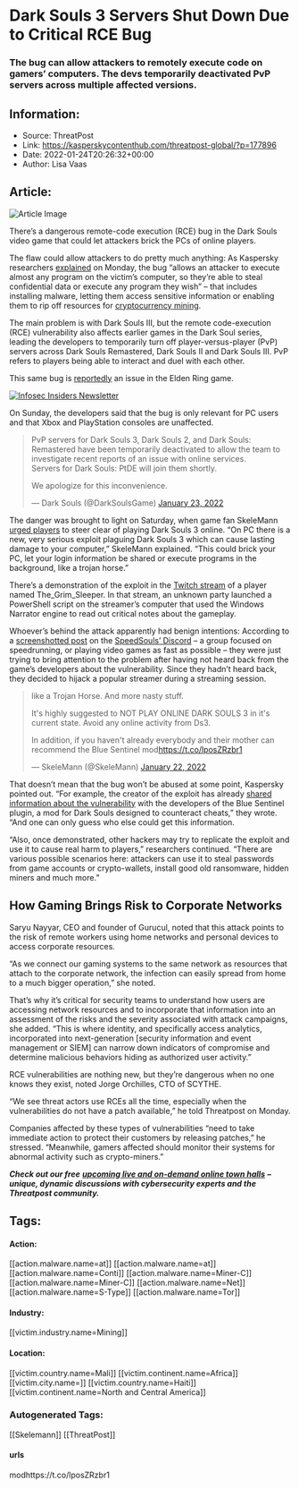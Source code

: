 # Dark Souls 3 Servers Shut Down Due to Critical RCE Bug
### The bug can allow attackers to remotely execute code on gamers’ computers. The devs temporarily deactivated PvP servers across multiple affected versions.

## Information:
+ Source: ThreatPost
+ Link: https://kasperskycontenthub.com/threatpost-global/?p=177896
+ Date: 2022-01-24T20:26:32+00:00
+ Author: Lisa Vaas


## Article:
![Article Image](https://media.threatpost.com/wp-content/uploads/sites/103/2022/01/24124837/AdobeStock_314561521-1-1-scaled-e1643046545478.jpeg)

There’s a dangerous remote-code execution (RCE) bug in the Dark Souls video game that could let attackers brick the PCs of online players.


The flaw could allow attackers to do pretty much anything: As Kaspersky researchers [explained](https://www.kaspersky.com/blog/dark-souls-dangerous-vulnerability/43436/) on Monday, the bug “allows an attacker to execute almost any program on the victim’s computer, so they’re able to steal confidential data or execute any program they wish” – that includes installing malware, letting them access sensitive information or enabling them to rip off resources for [cryptocurrency mining](https://threatpost.com/bogus-cryptomining-apps-google-play/168785/).


The main problem is with Dark Souls III, but the remote code-execution (RCE) vulnerability also affects earlier games in the Dark Soul series, leading the developers to temporarily turn off player-versus-player (PvP) servers across Dark Souls Remastered, Dark Souls II and Dark Souls III. PvP refers to players being able to interact and duel with each other.


This same bug is [reportedly](https://www.reddit.com/r/Eldenring/comments/s9wai2/it_is_now_possible_for_dark_souls_3_invaders_to/) an issue in the Elden Ring game.


[![Infosec Insiders Newsletter](https://media.threatpost.com/wp-content/uploads/sites/103/2021/07/10165815/infosec_insiders_in_article_promo.png)](https://threatpost.com/infosec-insider-subscription-page/?utm_source=ART&utm_medium=ART&utm_campaign=InfosecInsiders_Newsletter_Promo/)  

On Sunday, the developers said that the bug is only relevant for PC users and that Xbox and PlayStation consoles are unaffected.



> 
> PvP servers for Dark Souls 3, Dark Souls 2, and Dark Souls: Remastered have been temporarily deactivated to allow the team to investigate recent reports of an issue with online services.   
> Servers for Dark Souls: PtDE will join them shortly.
> 
> 
> We apologize for this inconvenience.
> 
> 
> — Dark Souls (@DarkSoulsGame) [January 23, 2022](https://twitter.com/DarkSoulsGame/status/1485210967009071108?ref_src=twsrc%5Etfw)
> 
> 



The danger was brought to light on Saturday, when game fan SkeleMann [urged players](https://twitter.com/SkeleMann/status/1484802130850549760?ref_src=twsrc%5Etfw%7Ctwcamp%5Etweetembed%7Ctwterm%5E1484802130850549760%7Ctwgr%5E%7Ctwcon%5Es1_&ref_url=https%3A%2F%2Fwww.dexerto.com%2Fgaming%2Fdark-souls-3-players-risk-having-their-pc-bricked-if-they-play-online-1746144%2F) to steer clear of playing Dark Souls 3 online. “On PC there is a new, very serious exploit plaguing Dark Souls 3 which can cause lasting damage to your computer,” SkeleMann explained. “This could brick your PC, let your login information be shared or execute programs in the background, like a trojan horse.”


There’s a demonstration of the exploit in the [Twitch stream](https://www.twitch.tv/videos/1271478221?t=80m20s) of a player named The\_Grim\_Sleeper. In that stream, an unknown party launched a PowerShell script on the streamer’s computer that used the Windows Narrator engine to read out critical notes about the gameplay.


Whoever’s behind the attack apparently had benign intentions: According to a [screenshotted post](https://cdn.discordapp.com/attachments/524597731121954816/934488192575500318/unknown.png) on the [SpeedSouls’ Discord](https://discord.com/channels/81303778900316160/524597731121954816) – a group focused on speedrunning, or playing video games as fast as possible – they were just trying to bring attention to the problem after having not heard back from the game’s developers about the vulnerability. Since they hadn’t heard back, they decided to hijack a popular streamer during a streaming session.



> 
> like a Trojan Horse. And more nasty stuff.
> 
> 
> It's highly suggested to NOT PLAY ONLINE DARK SOULS 3 in it's current state. Avoid any online activity from Ds3.
> 
> 
> In addition, if you haven't already everybody and their mother can recommend the Blue Sentinel mod<https://t.co/lposZRzbr1>
> 
> 
> — SkeleMann (@SkeleMann) [January 22, 2022](https://twitter.com/SkeleMann/status/1484802130850549760?ref_src=twsrc%5Etfw)
> 
> 



That doesn’t mean that the bug won’t be abused at some point, Kaspersky pointed out. “For example, the creator of the exploit has already [shared information about the vulnerability](https://www.reddit.com/r/darksouls3/comments/s9sd3w/new_remote_code_execution_vulnerability_discovered/) with the developers of the Blue Sentinel plugin, a mod for Dark Souls designed to counteract cheats,” they wrote. “And one can only guess who else could get this information.


“Also, once demonstrated, other hackers may try to replicate the exploit and use it to cause real harm to players,” researchers continued. “There are various possible scenarios here: attackers can use it to steal passwords from game accounts or crypto-wallets, install good old ransomware, hidden miners and much more.”


How Gaming Brings Risk to Corporate Networks
--------------------------------------------


Saryu Nayyar, CEO and founder of Gurucul, noted that this attack points to the risk of remote workers using home networks and personal devices to access corporate resources.


“As we connect our gaming systems to the same network as resources that attach to the corporate network, the infection can easily spread from home to a much bigger operation,” she noted.


That’s why it’s critical for security teams to understand how users are accessing network resources and to incorporate that information into an assessment of the risks and the severity associated with attack campaigns, she added. “This is where identity, and specifically access analytics, incorporated into next-generation [security information and event management or SIEM] can narrow down indicators of compromise and determine malicious behaviors hiding as authorized user activity.”


RCE vulnerabilities are nothing new, but they’re dangerous when no one knows they exist, noted Jorge Orchilles, CTO of SCYTHE.


“We see threat actors use RCEs all the time, especially when the vulnerabilities do not have a patch available,” he told Threatpost on Monday.


Companies affected by these types of vulnerabilities “need to take immediate action to protect their customers by releasing patches,” he stressed. “Meanwhile, gamers affected should monitor their systems for abnormal activity such as crypto-miners.”


***Check out our free*** [***upcoming live and on-demand online town halls***](https://threatpost.com/category/webinars/) ***– unique, dynamic discussions with cybersecurity experts and the Threatpost community.***





## Tags:

#### Action:
[[action.malware.name=at]] [[action.malware.name=at]] [[action.malware.name=Conti]] [[action.malware.name=Miner-C]] [[action.malware.name=Miner-C]] [[action.malware.name=Net]] [[action.malware.name=S-Type]] [[action.malware.name=Tor]]

#### Industry:
[[victim.industry.name=Mining]]

#### Location:
[[victim.country.name=Mali]] [[victim.continent.name=Africa]] [[victim.city.name=]] [[victim.country.name=Haiti]] [[victim.continent.name=North and Central America]]

### Autogenerated Tags:
[[Skelemann]] [[ThreatPost]]
#### urls
modhttps://t.co/lposZRzbr1

